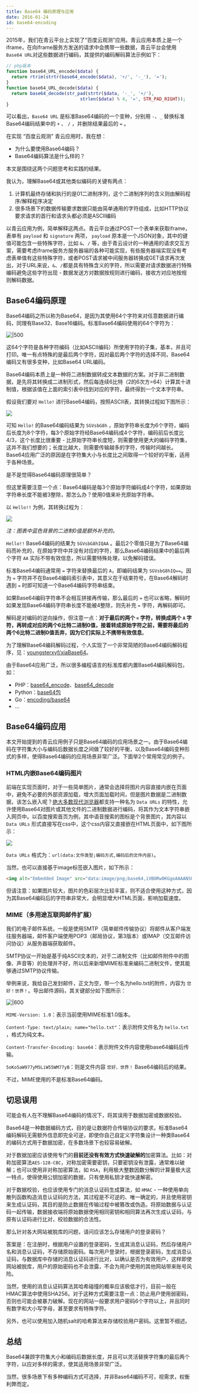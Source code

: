 ```yaml
---
title: Base64 编码原理与应用
date: 2016-01-24
id: base64-encoding
---
```


2015年，我们在青云平台上实现了“百度云观测”应用。青云应用本质上是一个iframe，在向iframe服务方发送的请求中会携带一些数据，青云平台会使用`Base64 URL`对这些数据进行编码，其提供的编码解码算法示例如下：

```php
// php版本
function base64_URL_encode($data) {
  return rtrim(strtr(base64_encode($data), '+/', '-_'), '=');
}
function base64_URL_decode($data) {
  return base64_decode(str_pad(strtr($data, '-_', '+/'), 
                            strlen($data) % 4, '=', STR_PAD_RIGHT));
}
```

可以看出，`Base64 URL` 是标准Base64编码的一个变种，分别用 `-`、`_` 替换标准Base64编码结果中的 `+` 、 `/` ，并删除结果最后的 `=` 。

在实现 “百度云观测” 青云应用时，我在想：

- 为什么要使用Base64编码？
- Base64编码算法是什么样的？

本文是围绕这两个问题思考和实践的结果。

我认为，理解Base64或其他类似编码的关键有两点：

1. 计算机最终存储和执行的是01二进制序列，这个二进制序列的含义则由解码程序/解释程序决定
2. 很多场景下的数据传输要求数据只能由简单通用的字符组成，比如HTTP协议要求请求的首行和请求头都必须是ASCII编码

以青云应用为例，简单解释这两点。青云平台通过POST一个表单来获取iframe，表单有 `payload` 和 `signature` 两项， `payload` 原本是一个JSON对象，其中的键值可能包含一些特殊字符，比如 `&`、`/` 等，由于青云设计的一种通用的请求交互方案，需要考虑iframe服务方服务器端的各种可能实现，有些服务器端实现没有考虑表单值有这些特殊字符，或者POST请求被中间服务器转换成GET请求再次发出，对于URL来说，`&`、`/`都是具有特殊含义的字符，所以需要对请求数据进行特殊编码避免这些字符出现 - 数据发送方对数据按规则进行编码，接收方对应地按规则解码数据。

## Base64编码原理

Base64编码之所以称为Base64，是因为其使用64个字符来对任意数据进行编码，同理有Base32、Base16编码。标准Base64编码使用的64个字符为：

![|500](https://i.loli.net/2020/06/14/XHFMRvxfez4OVtr.jpg)

这64个字符是各种字符编码（比如ASCII编码）所使用字符的子集，基本，并且可打印。唯一有点特殊的是最后两个字符，因对最后两个字符的选择不同，Base64编码又有很多变种，比如Base64 URL编码。

Base64编码本质上是一种将二进制数据转成文本数据的方案。对于非二进制数据，是先将其转换成二进制形式，然后每连续6比特（2的6次方=64）计算其十进制值，根据该值在上面的索引表中找到对应的字符，最终得到一个文本字符串。

假设我们要对 `Hello!` 进行Base64编码，按照ASCII表，其转换过程如下图所示：

![](https://i.loli.net/2020/06/14/tJnClQsjc4WMGhB.jpg)

可知 `Hello!` 的Base64编码结果为 `SGVsbG8h` ，原始字符串长度为6个字符，编码后长度为8个字符，每3个原始字符经Base64编码成4个字符，编码前后长度比4/3，这个长度比很重要 - 比原始字符串长度短，则需要使用更大的编码字符集，这并不我们想要的；长度比越大，则需要传输越多的字符，传输时间越长。Base64应用广泛的原因是在字符集大小与长度比之间取得一个较好的平衡，适用于各种场景。

是不是觉得Base64编码原理很简单？

但这里需要注意一个点：Base64编码是每3个原始字符编码成4个字符，如果原始字符串长度不能被3整除，那怎么办？使用0值来补充原始字符串。

以 `Hello!!` 为例，其转换过程为：

![](https://i.loli.net/2020/06/14/5URB8nVis9ljwYe.jpg)

*注：图表中蓝色背景的二进制0值是额外补充的。*

`Hello!!` Base64编码的结果为 `SGVsbG8hIQAA` 。最后2个零值只是为了Base64编码而补充的，在原始字符中并没有对应的字符，那么Base64编码结果中的最后两个字符 `AA` 实际不带有效信息，所以需要特殊处理，以免解码错误。

标准Base64编码通常用 `=` 字符来替换最后的 `A`，即编码结果为 `SGVsbG8hIQ==`。因为 `=` 字符并不在Base64编码索引表中，其意义在于结束符号，在Base64解码时遇到 `=` 时即可知道一个Base64编码字符串结束。

如果Base64编码字符串不会相互拼接再传输，那么最后的 `=` 也可以省略，解码时如果发现Base64编码字符串长度不能被4整除，则先补充 `=` 字符，再解码即可。

解码是对编码的逆向操作，但注意一点：**对于最后的两个 `=` 字符，转换成两个 `A` 字符，再转成对应的两个6比特二进制0值，接着转成原始字符之前，需要将最后的两个6比特二进制0值丢弃，因为它们实际上不携带有效信息**。

为了理解Base64编码解码过程，个人实现了一个非常简陋的Base64编码解码程序，见：[youngsterxyf/xiaBase64](https://github.com/youngsterxyf/xiaBase64)。

由于Base64应用广泛，所以很多编程语言的标准库都内置Base64编码解码包，如：

- PHP：[base64_encode](http://php.net/manual/en/function.base64-encode.php)、[base64_decode](http://php.net/manual/en/function.base64-decode.php)
- Python：[base64包](https://docs.python.org/2/library/base64.html)
- Go：[encoding/base64](https://golang.org/pkg/encoding/base64/)
- ...

## Base64编码应用

本文开始提到的青云应用例子只是Base64编码的应用场景之一。由于Base64编码在字符集大小与编码后数据长度之间做了较好的平衡，以及Base64编码变种形式的多样，使得Base64编码的应用场景非常广泛。下面举2个常用常见的例子。

### HTML内嵌Base64编码图片

前端在实现页面时，对于一些简单图片，通常会选择将图片内容直接内嵌在页面中，避免不必要的外部资源加载，增大页面加载时间，但是图片数据是二进制数据，该怎么嵌入呢？[绝大多数现代浏览器](http://caniuse.com/#search=Data%20URI)都支持一种名为 `Data URLs` 的特性，允许使用Base64对图片或其他文件的二进制数据进行编码，将其作为文本字符串嵌入网页中。以百度搜索首页为例，其中语音搜索的图标是个背景图片，其内容以 `Data URLs` 形式直接写在css中，这个css内容又直接嵌在HTML页面中，如下图所示：

![](https://i.loli.net/2020/06/14/oa6rsPSwgMzv87l.jpg)

`Data URLs` 格式为：`url(data:文件类型;编码方式,编码后的文件内容)`。

当然，也可以直接基于image标签嵌入图片，如下所示：

```html
<img alt="Embedded Image" src="data:image/png;base64,iVBORw0KGgoAAAANSUhEUgAAADIA..." />
```

但请注意：如果图片较大，图片的色彩层次比较丰富，则不适合使用这种方式，因为其Base64编码后的字符串非常大，会明显增大HTML页面，影响加载速度。

### MIME（多用途互联网邮件扩展）

我们的电子邮件系统，一般是使用SMTP（简单邮件传输协议）将邮件从客户端发往服务器端，邮件客户端使用POP3（邮局协议，第3版本）或IMAP（交互邮件访问协议）从服务器端获取邮件。

SMTP协议一开始是基于纯ASCII文本的，对于二进制文件（比如邮件附件中的图像、声音等）的处理并不好，所以后来新增MIME标准来编码二进制文件，使其能够通过SMTP协议传输。

举例来说，我给自己发封邮件，正文为空，带一个名为hello.txt的附件，内容为 `您好！世界！`。导出邮件源码，其关键部分如下图所示：

![|600](https://i.loli.net/2020/06/14/c8wIeoij9HWt4Ph.jpg)

`MIME-Version: 1.0`：表示当前使用MIME标准1.0版本。

`Content-Type: text/plain; name="hello.txt"`：表示附件文件名为 `hello.txt` ，格式为纯文本。

`Content-Transfer-Encoding: base64`：表示附件文件内容使用base64编码后传输。

`5oKo5aW977yM5LiW55WM77yB`：则是文件内容 `您好，世界！` Base64编码后的结果。

不过，MIME使用的不是标准Base64编码。

## 切忌误用

可能会有人在不理解Base64编码的情况下，将其误用于数据加密或数据校验。

Base64是一种数据编码方式，目的是让数据符合传输协议的要求。标准Base64编码解码无需额外信息即完全可逆，即使你自己自定义字符集设计一种类Base64的编码方式用于数据加密，在多数场景下也较容易破解。

对于数据加密应该使用专门的**目前还没有有效方式快速破解的**加密算法。比如：对称加密算法`AES-128-CBC`，对称加密需要密钥，只要密钥没有泄露，通常难以破解；也可以使用非对称加密算法，如 `RSA`，利用极大整数因数分解的计算量极大这一特点，使得使用公钥加密的数据，只有使用私钥才能快速解密。

对于数据校验，也应该使用专门的消息认证码生成算法，如 `HMAC` - 一种使用单向散列函数构造消息认证码的方法，其过程是不可逆的、唯一确定的，并且使用密钥来生成认证码，其目的是防止数据在传输过程中被篡改或伪造。将原始数据与认证码一起传输，数据接收端将原始数据使用相同密钥和相同算法再次生成认证码，与原有认证码进行比对，校验数据的合法性。

那么针对各大网站被脱库的问题，请问应该怎么存储用户的登录密码？

答案是：在注册时，根据用户设置的登录密码，生成其消息认证码，然后存储用户名和消息认证码，不存储原始密码。每次用户登录时，根据登录密码，生成消息认证码，与数据库中存储的消息认证码进行比对，以确认是否为有效用户，这样即使网站被脱库，用户的原始密码也不会泄露，不会为用户使用的其他网站带来账号风险。

当然，使用的消息认证码算法其哈希碰撞的概率应该极低才行，目前一般在HMAC算法中使用SHA256。对于这种方式需要注意一点：防止用户使用弱密码，否则也可能会被暴力破解。现在的网站一般要求用户密码6个字符以上，并且同时有数字和大小写字母，甚至要求有特殊字符。

另外，也可以使用加入随机salt的哈希算法来存储校验用户密码。这里暂不细述。

## 总结

Base64兼顾字符集大小和编码后数据长度，并且可以灵活替换字符集的最后两个字符，以应对多样的需求，使其适用场景非常广泛。

当然，很多场景下有多种编码方式可选择，并非Base64编码不可，视需求，权衡利弊而定。